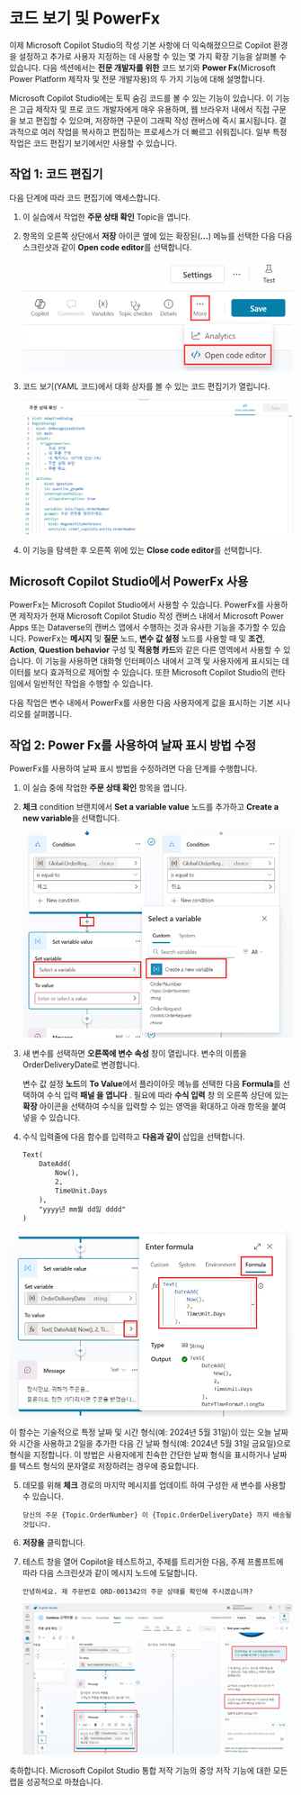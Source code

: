 # 코드 보기 및 PowerFx

이제 Microsoft Copilot Studio의 작성 기본 사항에 더 익숙해졌으므로 Copilot 환경을 설정하고 추가로 사용자 지정하는 데 사용할 수 있는 몇 가지 확장 기능을 살펴볼 수 있습니다. 
다음 섹션에서는 **전문 개발자를 위한** 코드 보기와 **Power Fx**(Microsoft Power Platform 제작자 및 전문 개발자용)의 두 가지 기능에 대해 설명합니다.

Microsoft Copilot Studio에는 토픽 숨김 코드를 볼 수 있는 기능이 있습니다. 
이 기능은 고급 제작자 및 프로 코드 개발자에게 매우 유용하며, 웹 브라우저 내에서 직접 구문을 보고 편집할 수 있으며, 저장하면 구문이 그래픽 작성 캔버스에 즉시 표시됩니다. 
결과적으로 여러 작업을 복사하고 편집하는 프로세스가 더 빠르고 쉬워집니다. 
일부 특정 작업은 코드 편집기 보기에서만 사용할 수 있습니다.

## 작업 1: 코드 편집기

다음 단계에 따라 코드 편집기에 액세스합니다.

1.  이 실습에서 작업한 **주문 상태 확인** Topic을 엽니다.

2.  항목의 오른쪽 상단에서 **저장** 아이콘 옆에 있는 확장된(**\...**)
    메뉴를 선택한 다음 다음 스크린샷과 같이 **Open code editor**를  선택합니다.
    
    <img src="./images/image42.png">


3.  코드 보기(YAML 코드)에서 대화 상자를 볼 수 있는 코드 편집기가  열립니다.

    <img src="./images/image43.png">

4.  이 기능을 탐색한 후 오른쪽 위에 있는 **Close code editor**를  선택합니다.

## Microsoft Copilot Studio에서 PowerFx 사용

PowerFx는 Microsoft Copilot Studio에서 사용할 수 있습니다. PowerFx를 사용하면 제작자가 현재 Microsoft Copilot Studio 작성 캔버스 내에서
Microsoft Power Apps 또는 Dataverse의 캔버스 앱에서 수행하는 것과 유사한 기능을 추가할 수 있습니다. 
PowerFx는 **메시지** 및 **질문** 노드, **변수 값 설정** 노드를 사용할 때 및 **조건**, **Action**, **Question behavior** 구성 및 **적응형 카드**와 같은 다른 영역에서 사용할 수 있습니다. 
이 기능을 사용하면 대화형 인터페이스 내에서 고객 및 사용자에게 표시되는 데이터를 보다 효과적으로 제어할 수 있습니다. 
또한 Microsoft Copilot Studio의 런타임에서 일반적인 작업을 수행할 수 있습니다.

다음 작업은 변수 내에서 PowerFx를 사용한 다음 사용자에게 값을 표시하는 기본 시나리오를 살펴봅니다.

## 작업 2: Power Fx를 사용하여 날짜 표시 방법 수정

PowerFx를 사용하여 날짜 표시 방법을 수정하려면 다음 단계를 수행합니다.

1.  이 실습 중에 작업한 **주문 상태 확인** 항목을 엽니다.

2.  **체크** condition 브랜치에서 **Set a variable value** 노드를 추가하고 **Create a new variable**을 선택합니다.

    <img src="./images/image44.png">

3.  새 변수를 선택하면 **오른쪽에 변수 속성** 창이 열립니다. 변수의
    이름을 OrderDeliveryDate로 변경합니다.
    
    변수 값 설정 **노드**의 **To Value**에서 플라이아웃 메뉴를 선택한
    다음 **Formula**를 선택하여 수식 입력 **패널 을 엽니다** . 필요에
    따라 **수식 입력** 창 의 오른쪽 상단에 있는 **확장** 아이콘을
    선택하여 수식을 입력할 수 있는 영역을 확대하고 아래 항목을 붙여넣을
    수 있습니다.

4.  수식 입력줄에 다음 함수를 입력하고 **다음과 같이** 삽입을
    선택합니다.

    ```
    Text(
        DateAdd(
            Now(),
            2,
            TimeUnit.Days
        ),
        "yyyy년 mm월 dd일 dddd"
    )
    ```

<img src="./images/image45.png">


 이 함수는 기술적으로 특정 날짜 및 시간 형식(예: 2024년 5월 31일)이 있는 오늘 날짜와 시간을 사용하고 2일을 추가한 다음 긴 날짜
 형식(예: 2024년 5월 31일 금요일)으로 형식을 지정합니다. 이 방법은 사용자에게 친숙한 간단한 날짜 형식을 표시하거나 날짜를 텍스트 형식의 문자열로 저장하려는 경우에 중요합니다.

5.  데모를 위해 **체크** 경로의 마지막 메시지를 업데이트 하여 구성한 새 변수를 사용할 수 있습니다.

    ```
    당신의 주문 {Topic.OrderNumber} 이 {Topic.OrderDeliveryDate} 까지 배송될 것입니다.
    ```

6.  **저장을** 클릭합니다.

7.  테스트 창을 열어 Copilot을 테스트하고, 주제를 트리거한 다음, 주제 프롬프트에 따라 다음 스크린샷과 같이 메시지 노드에 도달합니다.

    ```
    안녕하세요. 제 주문번호 ORD-001342의 주문 상태를 확인해 주시겠습니까?
    ```
  
    <img src="./images/image46.png">
    
 축하합니다. Microsoft Copilot Studio 통합 저작 기능의 중앙 저작 기능에 대한 모든 랩을 성공적으로 마쳤습니다.
